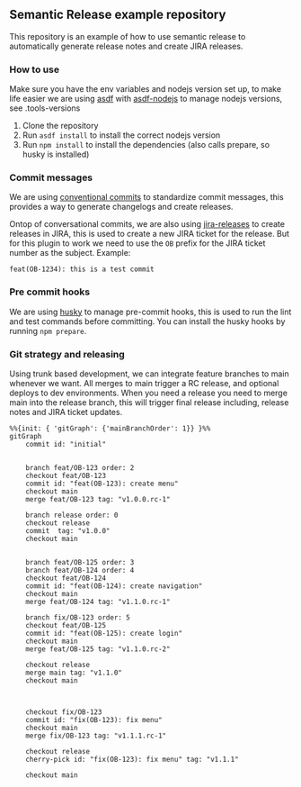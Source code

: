 ## Semantic Release example repository

This repository is an example of how to use semantic release to automatically generate release notes and create JIRA releases.

### How to use

Make sure you have the env variables and nodejs version set up, to make life easier we are using [asdf](https://asdf-vm.com/) with [asdf-nodejs](https://github.com/asdf-vm/asdf-nodejs) to manage nodejs versions, see .tools-versions

1. Clone the repository
2. Run `asdf install` to install the correct nodejs version
3. Run `npm install` to install the dependencies (also calls prepare, so husky is installed)

### Commit messages

We are using [conventional commits](https://conventionalcommits.org/) to standardize commit messages, this provides a way to generate changelogs and create releases.

Ontop of conversational commits, we are also using [jira-releases](https://github.com/cycjimmy/semantic-release-jira-releases) to create releases in JIRA, this is used to create a new JIRA ticket for the release. But for this plugin to work we need to use the `OB` prefix for the JIRA ticket number as the subject. Example:

```
feat(OB-1234): this is a test commit
```
### Pre commit hooks

We are using [husky](https://github.com/typicode/husky) to manage pre-commit hooks, this is used to run the lint and test commands before committing. You can install the husky hooks by running `npm prepare`.

### Git strategy and releasing

Using trunk based development, we can integrate feature branches to main whenever we want. All merges to main trigger a RC release, and optional deploys to dev environments.
When you need a release you need to merge main into the release branch, this will trigger final release including, release notes and JIRA ticket updates.

```mermaid
%%{init: { 'gitGraph': {'mainBranchOrder': 1}} }%%
gitGraph
    commit id: "initial"


    branch feat/OB-123 order: 2
    checkout feat/OB-123
    commit id: "feat(OB-123): create menu"
    checkout main
    merge feat/OB-123 tag: "v1.0.0.rc-1"

    branch release order: 0
    checkout release
    commit  tag: "v1.0.0"
    checkout main


    branch feat/OB-125 order: 3
    branch feat/OB-124 order: 4
    checkout feat/OB-124
    commit id: "feat(OB-124): create navigation"
    checkout main
    merge feat/OB-124 tag: "v1.1.0.rc-1"

    branch fix/OB-123 order: 5
    checkout feat/OB-125
    commit id: "feat(OB-125): create login"
    checkout main
    merge feat/OB-125 tag: "v1.1.0.rc-2"

    checkout release
    merge main tag: "v1.1.0"
    checkout main



    checkout fix/OB-123
    commit id: "fix(OB-123): fix menu"
    checkout main
    merge fix/OB-123 tag: "v1.1.1.rc-1"

    checkout release
    cherry-pick id: "fix(OB-123): fix menu" tag: "v1.1.1"

    checkout main

```


